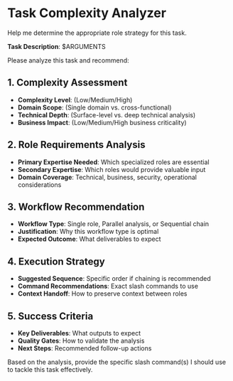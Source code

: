 # Task Complexity Analyzer

Help me determine the appropriate role strategy for this task.

**Task Description**: $ARGUMENTS

Please analyze this task and recommend:

## 1. Complexity Assessment

- **Complexity Level**: (Low/Medium/High)
- **Domain Scope**: (Single domain vs. cross-functional)
- **Technical Depth**: (Surface-level vs. deep technical analysis)
- **Business Impact**: (Low/Medium/High business criticality)

## 2. Role Requirements Analysis

- **Primary Expertise Needed**: Which specialized roles are essential
- **Secondary Expertise**: Which roles would provide valuable input
- **Domain Coverage**: Technical, business, security, operational considerations

## 3. Workflow Recommendation

- **Workflow Type**: Single role, Parallel analysis, or Sequential chain
- **Justification**: Why this workflow type is optimal
- **Expected Outcome**: What deliverables to expect

## 4. Execution Strategy

- **Suggested Sequence**: Specific order if chaining is recommended
- **Command Recommendations**: Exact slash commands to use
- **Context Handoff**: How to preserve context between roles

## 5. Success Criteria

- **Key Deliverables**: What outputs to expect
- **Quality Gates**: How to validate the analysis
- **Next Steps**: Recommended follow-up actions

Based on the analysis, provide the specific slash command(s) I should use to
tackle this task effectively.
